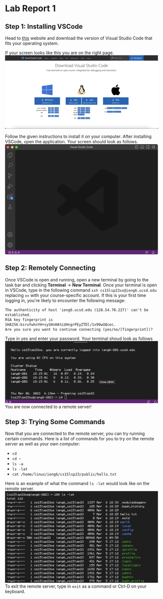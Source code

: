 # Lab Report 1

## Step 1: Installing VSCode

Head to [this](https://code.visualstudio.com/Download) website and download the version of Visual Studio Code that fits your operating system. 

If your screen looks like this you are on the right page. ![Image](download.png)

Follow the given instructions to install it on your computer. After installing VSCode, open the application. Your screen should look as follows. ![Image](vscode.png)

## Step 2: Remotely Connecting

Once VSCode is open and running, open a new terminal by going to the task bar and clicking **Terminal** -> **New Terminal**. Once your terminal is open in VSCode, type in the following command `ssh cs15lsp23xx@ieng6.ucsd.edu` replacing `xx` with your course-specific account.
If this is your first time logging in, you're likely to encounter the following message:
```
The authenticity of host 'ieng6.ucsd.edu (128.54.70.227)' can't be established.
RSA key fingerprint is SHA256:ksruYwhnYH+sySHnHAtLUHngrPEyZTDl/1x99wUQcec.
Are you sure you want to continue connecting (yes/no/[fingerprint])? 
```
Type in yes and enter your password. Your terminal shoud look as follows ![Image](loggedin.png)
You are now connected to a remote server!

## Step 3: Trying Some Commands

Now that you are connected to the remote server, you can try running certain commands. Here is a list of commands for you to try on the remote server as well as your own computer:
* `cd`
* `cd ~`
* `ls -a`
* `ls -lat`
* `cat /home/linux/ieng6/cs15lsp23/public/hello.txt`

Here is an example of what the command `ls -lat` would look like on the remote server. ![Image](command.png)
To exit the remote server, type in `exit` as a command or Ctrl-D on your keyboard.
